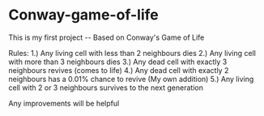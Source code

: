# Conway-game-of-life

This is my first project -- Based on Conway's Game of Life

Rules:
1.) Any living cell with less than 2 neighbours dies
2.) Any living cell with more than 3 neighbours dies
3.) Any dead cell with exactly 3 neighbours revives (comes to life)
4.) Any dead cell with exactly 2 neighbours has a 0.01% chance to revive (My own addition)
5.) Any living cell with 2 or 3 neighbours survives to the next generation

Any improvements will be helpful
